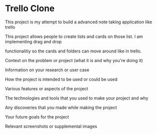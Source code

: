 # Trello Clone

This project is my attempt to build a advanced note taking application like trello

This project allows people to create lists and cards on those list. I am implementing drag and drop

functionalitiy so the cards and folders can move around like in trello.

Context on the problem or project (what it is and why you're doing it)

Information on your research or user case

How the project is intended to be used or could be used

Various features or aspects of the project

The technologies and tools that you used to make your project and why

Any discoveries that you made while making the project

Your future goals for the project

Relevant screenshots or supplemental images
